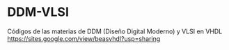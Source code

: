 # DDM-VLSI
Códigos de las materias de DDM (Diseño Digital Moderno) y VLSI en VHDL
https://sites.google.com/view/beasvhdl?usp=sharing
